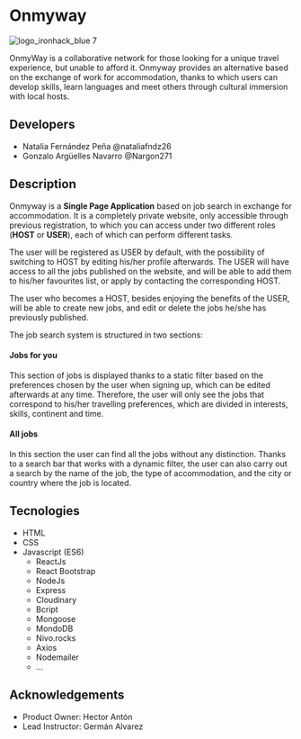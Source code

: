 # Onmyway
![logo_ironhack_blue 7](https://user-images.githubusercontent.com/23629340/40541063-a07a0a8a-601a-11e8-91b5-2f13e4e6b441.png)

OnmyWay is a collaborative network for those looking for a unique travel experience, but unable to afford it. Onmyway provides an alternative based on the exchange of work for accommodation, thanks to which users can develop skills, learn languages and meet others through cultural immersion with local hosts.

## Developers
* Natalia Fernández Peña @nataliafndz26
* Gonzalo Argüelles Navarro @Nargon271

## Description
Onmyway is a __Single Page Application__ based on job search in exchange for accommodation. It is a completely private website, only accessible through previous registration, to which you can access under two different roles (__HOST__ or __USER__), each of which can perform different tasks.

The user will be registered as USER by default, with the possibility of switching to HOST by editing his/her profile afterwards. The USER will have access to all the jobs published on the website, and will be able to add them to his/her favourites list, or apply by contacting the corresponding HOST.

The user who becomes a HOST, besides enjoying the benefits of the USER, will be able to create new jobs, and edit or delete the jobs he/she has previously published.

The job search system is structured in two sections: 
#### Jobs for you
This section of jobs is displayed thanks to a static filter based on the preferences chosen by the user when signing up, which can be edited afterwards at any time. Therefore, the user will only see the jobs that correspond to his/her travelling preferences, which are divided in  interests, skills, continent and time.
#### All jobs
In this section the user can find all the jobs without any distinction. Thanks to a search bar that works with a dynamic filter, the user can also carry out a search by the name of the job, the type of accommodation, and the city or country where the job is located.

## Tecnologies
* HTML
* CSS
* Javascript (ES6)
  * ReactJs
  * React Bootstrap
  * NodeJs
  * Express
  * Cloudinary
  * Bcript
  * Mongoose
  * MondoDB
  * Nivo.rocks
  * Axios
  * Nodemailer
  * ...
 
## Acknowledgements
  * Product Owner: Hector Antón
  * Lead Instructor: Germán Alvarez

  
